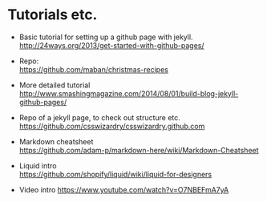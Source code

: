 # Tutorials etc.


* Basic tutorial for setting up a github page with jekyll.
http://24ways.org/2013/get-started-with-github-pages/

* Repo:  
https://github.com/maban/christmas-recipes

* More detailed tutorial  
http://www.smashingmagazine.com/2014/08/01/build-blog-jekyll-github-pages/

* Repo of a jekyll page, to check out structure etc.  
https://github.com/csswizardry/csswizardry.github.com

* Markdown cheatsheet  
https://github.com/adam-p/markdown-here/wiki/Markdown-Cheatsheet

* Liquid intro  
https://github.com/shopify/liquid/wiki/liquid-for-designers

* Video intro
https://www.youtube.com/watch?v=O7NBEFmA7yA